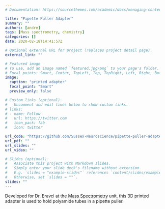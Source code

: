 ```yaml
---
# Documentation: https://sourcethemes.com/academic/docs/managing-content/

title: "Pipette Puller Adapter"
summary: ""
authors: [andre]
tags: [Mass spectrometry, chemistry]
categories: []
date: 2020-02-18T14:41:57Z

# Optional external URL for project (replaces project detail page).
external_link: ""

# Featured image
# To use, add an image named `featured.jpg/png` to your page's folder.
# Focal points: Smart, Center, TopLeft, Top, TopRight, Left, Right, BottomLeft, Bottom, BottomRight.
image:
  caption: "printed adapter"
  focal_point: "Smart"
  preview_only: false

# Custom links (optional).
#   Uncomment and edit lines below to show custom links.
# links:
# - name: Follow
#   url: https://twitter.com
#   icon_pack: fab
#   icon: twitter

url_code: "https://github.com/Sussex-Neuroscience/pipette-puller-adapter"
url_pdf: ""
url_slides: ""
url_video: ""

# Slides (optional).
#   Associate this project with Markdown slides.
#   Simply enter your slide deck's filename without extension.
#   E.g. `slides = "example-slides"` references `content/slides/example-slides.md`.
#   Otherwise, set `slides = ""`.
slides: ""
---
```


Developed for Dr. Eravci at the [Mass Spectrometry](<http://www.sussex.ac.uk/lifesci/internal/servicesandsupport/facilitiesandresources/massspectrometry>) unit, this 3D printed adapter is used to hold polyamide tubes in a pipette puller.

